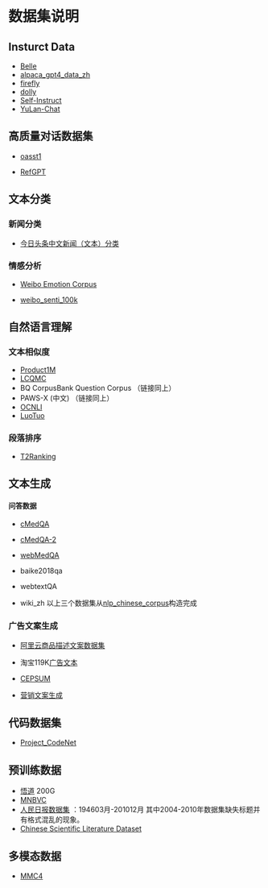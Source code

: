 # 数据集说明

## Insturct Data

- [Belle](https://huggingface.co/BelleGroup)
- [alpaca_gpt4_data_zh](https://github.com/Instruction-Tuning-with-GPT-4/GPT-4-LLM/blob/main/data/alpaca_gpt4_data_zh.json)
- [firefly](https://huggingface.co/datasets/YeungNLP/firefly-train-1.1M)
- [dolly](https://github.com/databrickslabs/dolly/tree/master/data)
- [Self-Instruct](https://github.com/yizhongw/self-instruct)
- [YuLan-Chat](https://github.com/RUC-GSAI/YuLan-Chat)


## 高质量对话数据集

- [oasst1](https://huggingface.co/datasets/OpenAssistant/oasst1)

- [RefGPT](https://github.com/ziliwangnlp/RefGPT)

## 文本分类

### 新闻分类

- [今日头条中文新闻（文本）分类](https://github.com/skdjfla/toutiao-text-classfication-dataset)

### 情感分析

- [Weibo Emotion Corpus](https://github.com/MingleiLI/emotion_corpus_weibo) 

- [weibo_senti_100k](https://github.com/SophonPlus/ChineseNlpCorpus/blob/master/datasets/weibo_senti_100k/intro.ipynb)

## 自然语言理解

### 文本相似度

- [Product1M](https://github.com/zhanxlin/Product1M)
- [LCQMC](https://aistudio.baidu.com/aistudio/competition/detail/45/0/task-definition)
- BQ CorpusBank Question Corpus （链接同上）
- PAWS-X (中文) （链接同上）
- [OCNLI](https://github.com/CLUEbenchmark/OCNLI)
- [LuoTuo](https://github.com/LC1332/Luotuo-Text-Embedding)

### 段落排序

- [T2Ranking](https://github.com/THUIR/T2Ranking)

## 文本生成

#### 问答数据

- [cMedQA](https://github.com/zhangsheng93/cMedQA)

- [cMedQA-2](https://github.com/zhangsheng93/cMedQA2)

- [webMedQA](https://github.com/hejunqing/webMedQA)
- baike2018qa
- webtextQA 
- wiki_zh 以上三个数据集从[nlp_chinese_corpus](https://github.com/brightmart/nlp_chinese_corpus)构造完成

### 广告文案生成

- [阿里云商品描述文案数据集](https://tianchi.aliyun.com/dataset/9717)

- 淘宝119K[广告文本](https://github.com/ZhihongShao/Planning-based-Hierarchical-Variational-Model)

- [CEPSUM](https://github.com/hrlinlp/cepsum)

- [营销文案生成](https://gitee.com/tide_trend/marketing-doc-generation)

## 代码数据集

- [Project_CodeNet](https://github.com/IBM/Project_CodeNet)

## 预训练数据

- [悟道](https://www.scidb.cn/en/detail?dataSetId=c6a3fe684227415a9db8e21bac4a15ab) 200G
- [MNBVC](https://github.com/esbatmop/MNBVC)
- [人民日报数据集](https://pan.baidu.com/s/1g47vdWwGjAXleEYR0GcfSg?pwd=l6q8) ：194603月-201012月 其中2004-2010年数据集缺失标题并有格式混乱的现象。
- [Chinese Scientific Literature Dataset](https://github.com/ydli-ai/CSL)

## 多模态数据

- [MMC4](https://github.com/allenai/mmc4) 

